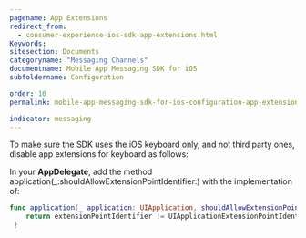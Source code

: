 ```yaml
---
pagename: App Extensions
redirect_from:
  - consumer-experience-ios-sdk-app-extensions.html
Keywords:
sitesection: Documents
categoryname: "Messaging Channels"
documentname: Mobile App Messaging SDK for iOS
subfoldername: Configuration

order: 10
permalink: mobile-app-messaging-sdk-for-ios-configuration-app-extensions.html

indicator: messaging
---
```

To make sure the SDK uses the iOS keyboard only, and not third party ones, disable app extensions for keyboard as follows:

In your **AppDelegate**, add the method application(_:shouldAllowExtensionPointIdentifier:)
 with the implementation of:

```swift
func application(_ application: UIApplication, shouldAllowExtensionPointIdentifier extensionPointIdentifier: UIApplicationExtensionPointIdentifier) -> Bool {
    return extensionPointIdentifier != UIApplicationExtensionPointIdentifier.keyboard
 }
```